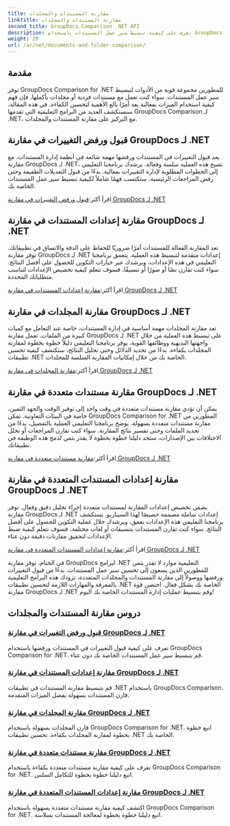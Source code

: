 ```yaml
---
title: مقارنة المستندات والمجلدات
linktitle: مقارنة المستندات والمجلدات
second_title: GroupDocs.Comparison .NET API
description: تعرف على كيفية تبسيط سير عمل المستندات باستخدام GroupDocs Comparison لبرامج .NET التعليمية. قبول التغييرات ورفضها ومقارنة المستندات والمجلدات بسهولة.
weight: 20
url: /ar/net/documents-and-folder-comparison/
---
```

## مقدمة

توفر GroupDocs Comparison for .NET للمطورين مجموعة قوية من الأدوات لتبسيط سير عمل المستندات. سواء كنت تعمل مع مستندات فردية أو مجلدات بأكملها، فإن فهم كيفية استخدام الميزات بفعالية يعد أمرًا بالغ الأهمية لتحسين الكفاءة. في هذه المقالة، سنستكشف العديد من البرامج التعليمية التي تقدمها GroupDocs Comparison لـ .NET، مع التركيز على مقارنة المستندات والمجلدات.

## قبول ورفض التغييرات في مقارنة GroupDocs لـ .NET

يعد قبول التغييرات في المستندات ورفضها مهمة شائعة في أنظمة إدارة المستندات. مع مقارنة GroupDocs لـ .NET، تصبح هذه العملية سلسة وفعالة. يرشدك برنامجنا التعليمي إلى الخطوات المطلوبة لإدارة التغييرات بفعالية. بدءًا من قبول التعديلات الطفيفة وحتى رفض المراجعات الرئيسية، ستكتسب فهمًا شاملاً لكيفية تبسيط سير عمل المستندات الخاصة بك.

 اقرأ أكثر:[قبول ورفض التغييرات في مقارنة GroupDocs لـ .NET](./accept-reject-changes-dotnet/)

## مقارنة إعدادات المستندات في مقارنة GroupDocs لـ .NET

تعد المقارنة الفعالة للمستندات أمرًا ضروريًا للحفاظ على الدقة والاتساق في تطبيقاتك. توفر مقارنة GroupDocs لـ .NET إعدادات متقدمة لتبسيط هذه العملية. يتعمق برنامجنا التعليمي في هذه الإعدادات، ويرشدك عبر خيارات التكوين للحصول على أفضل النتائج. سواء كنت تقارن نصًا أو صورًا أو تنسيقًا، فسوف تتعلم كيفية تخصيص الإعدادات لتناسب متطلباتك المحددة.

 اقرأ أكثر:[مقارنة إعدادات المستندات في مقارنة GroupDocs لـ .NET](./compare-documents-settings-dotnet/)

## مقارنة المجلدات في مقارنة GroupDocs لـ .NET

تعد مقارنة المجلدات مهمة أساسية في إدارة المستندات، خاصة عند التعامل مع كميات كبيرة من الملفات. تعمل مقارنة GroupDocs لـ .NET على تبسيط هذه العملية من خلال واجهتها البديهية ووظائفها القوية. يوفر برنامجنا التعليمي دليلاً خطوة بخطوة لمقارنة المجلدات بكفاءة. بدءًا من تحديد الدلائل وحتى تحليل النتائج، ستكتشف كيفية تحسين تطبيقات .NET الخاصة بك من خلال إمكانيات المقارنة السلسة للمجلدات.

 اقرأ أكثر:[مقارنة المجلدات في مقارنة GroupDocs لـ .NET](./compare-folders-dotnet/)

## مقارنة مستندات متعددة في مقارنة GroupDocs لـ .NET

يمكن أن تؤدي مقارنة مستندات متعددة في وقت واحد إلى توفير الوقت والجهد الثمين، خاصة في البيئات التعاونية. تمكن GroupDocs Comparison for .NET المطورين من مقارنة مستندات متعددة بسهولة. يوضح برنامجنا التعليمي العملية بالتفصيل، بدءًا من تحديد الملفات وحتى تفسير نتائج المقارنة. سواء كنت تقارن المراجعات أو تحلل الاختلافات بين الإصدارات، ستجد دليلنا خطوة بخطوة لا يقدر بثمن لدمج هذه الوظيفة في تطبيقاتك.

 اقرأ أكثر:[مقارنة مستندات متعددة في مقارنة GroupDocs لـ .NET](./compare-multiple-documents-dotnet/)

## مقارنة إعدادات المستندات المتعددة في مقارنة GroupDocs لـ .NET

يضمن تخصيص إعدادات المقارنة لمستندات متعددة إجراء تحليل دقيق وفعال. توفر مقارنة GroupDocs لـ .NET إعدادات شاملة مصممة خصيصًا لهذا السيناريو. يستكشف برنامجنا التعليمي هذه الإعدادات بعمق، ويرشدك خلال عملية التكوين للحصول على أفضل النتائج. سواء كنت تقارن المستندات بتنسيقات أو لغات مختلفة، فسوف تتعلم كيفية ضبط الإعدادات لتحقيق مقارنات دقيقة دون عناء.

 اقرأ أكثر:[مقارنة إعدادات المستندات المتعددة في مقارنة GroupDocs لـ .NET](./compare-multiple-documents-settings-dotnet/)

في الختام، توفر مقارنة GroupDocs لبرامج .NET التعليمية موارد لا تقدر بثمن للمطورين الذين يسعون إلى تحسين سير عمل المستندات. بدءًا من قبول التغييرات ورفضها ووصولاً إلى مقارنة المستندات والمجلدات المتعددة، تزودك هذه البرامج التعليمية بالمعرفة والمهارات اللازمة لتحسين تطبيقات .NET الخاصة بك بشكل فعال. احتضن قوة مقارنة GroupDocs لـ .NET وقم بتبسيط عمليات إدارة المستندات الخاصة بك اليوم!
## دروس مقارنة المستندات والمجلدات
### [قبول ورفض التغييرات في مقارنة GroupDocs لـ .NET](./accept-reject-changes-dotnet/)
تعرف على كيفية قبول التغييرات في المستندات ورفضها باستخدام GroupDocs Comparison for .NET. قم بتبسيط سير عمل المستندات الخاصة بك دون عناء.
### [مقارنة إعدادات المستندات في مقارنة GroupDocs لـ .NET](./compare-documents-settings-dotnet/)
قم بتبسيط مقارنة المستندات في تطبيقات .NET باستخدام GroupDocs Comparison. قارن المستندات بسهولة بفضل الميزات المتقدمة.
### [مقارنة المجلدات في مقارنة GroupDocs لـ .NET](./compare-folders-dotnet/)
قارن المجلدات بسهولة باستخدام GroupDocs Comparison for .NET. اتبع خطوة بخطوة لمقارنة المجلدات بكفاءة. تحسين تطبيقات .NET الخاصة بك.
### [مقارنة مستندات متعددة في مقارنة GroupDocs لـ .NET](./compare-multiple-documents-dotnet/)
تعرف على كيفية مقارنة مستندات متعددة بكفاءة باستخدام GroupDocs Comparison for .NET. اتبع دليلنا خطوة بخطوة للتكامل السلس.
### [مقارنة إعدادات المستندات المتعددة في مقارنة GroupDocs لـ .NET](./compare-multiple-documents-settings-dotnet/)
اكتشف كيفية مقارنة مستندات متعددة بسهولة باستخدام GroupDocs Comparison for .NET. اتبع دليلنا خطوة بخطوة لمعالجة المستندات بسلاسة.